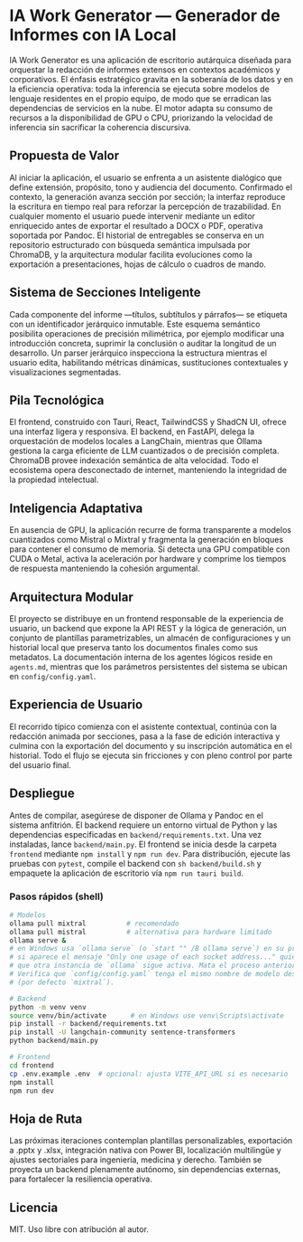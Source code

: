 # IA Work Generator — Generador de Informes con IA Local

IA Work Generator es una aplicación de escritorio autárquica diseñada para orquestar la redacción de informes extensos en contextos académicos y corporativos. El énfasis estratégico gravita en la soberanía de los datos y en la eficiencia operativa: toda la inferencia se ejecuta sobre modelos de lenguaje residentes en el propio equipo, de modo que se erradican las dependencias de servicios en la nube. El motor adapta su consumo de recursos a la disponibilidad de GPU o CPU, priorizando la velocidad de inferencia sin sacrificar la coherencia discursiva.

## Propuesta de Valor

Al iniciar la aplicación, el usuario se enfrenta a un asistente dialógico que define extensión, propósito, tono y audiencia del documento. Confirmado el contexto, la generación avanza sección por sección; la interfaz reproduce la escritura en tiempo real para reforzar la percepción de trazabilidad. En cualquier momento el usuario puede intervenir mediante un editor enriquecido antes de exportar el resultado a DOCX o PDF, operativa soportada por Pandoc. El historial de entregables se conserva en un repositorio estructurado con búsqueda semántica impulsada por ChromaDB, y la arquitectura modular facilita evoluciones como la exportación a presentaciones, hojas de cálculo o cuadros de mando.

## Sistema de Secciones Inteligente

Cada componente del informe —títulos, subtítulos y párrafos— se etiqueta con un identificador jerárquico inmutable. Este esquema semántico posibilita operaciones de precisión milimétrica, por ejemplo modificar una introducción concreta, suprimir la conclusión o auditar la longitud de un desarrollo. Un parser jerárquico inspecciona la estructura mientras el usuario edita, habilitando métricas dinámicas, sustituciones contextuales y visualizaciones segmentadas.

## Pila Tecnológica

El frontend, construido con Tauri, React, TailwindCSS y ShadCN UI, ofrece una interfaz ligera y responsiva. El backend, en FastAPI, delega la orquestación de modelos locales a LangChain, mientras que Ollama gestiona la carga eficiente de LLM cuantizados o de precisión completa. ChromaDB provee indexación semántica de alta velocidad. Todo el ecosistema opera desconectado de internet, manteniendo la integridad de la propiedad intelectual.

## Inteligencia Adaptativa

En ausencia de GPU, la aplicación recurre de forma transparente a modelos cuantizados como Mistral o Mixtral y fragmenta la generación en bloques para contener el consumo de memoria. Si detecta una GPU compatible con CUDA o Metal, activa la aceleración por hardware y comprime los tiempos de respuesta manteniendo la cohesión argumental.

## Arquitectura Modular

El proyecto se distribuye en un frontend responsable de la experiencia de usuario, un backend que expone la API REST y la lógica de generación, un conjunto de plantillas parametrizables, un almacén de configuraciones y un historial local que preserva tanto los documentos finales como sus metadatos. La documentación interna de los agentes lógicos reside en `agents.md`, mientras que los parámetros persistentes del sistema se ubican en `config/config.yaml`.

## Experiencia de Usuario

El recorrido típico comienza con el asistente contextual, continúa con la redacción animada por secciones, pasa a la fase de edición interactiva y culmina con la exportación del documento y su inscripción automática en el historial. Todo el flujo se ejecuta sin fricciones y con pleno control por parte del usuario final.

## Despliegue

Antes de compilar, asegúrese de disponer de Ollama y Pandoc en el sistema anfitrión. El backend requiere un entorno virtual de Python y las dependencias especificadas en `backend/requirements.txt`. Una vez instaladas, lance `backend/main.py`. El frontend se inicia desde la carpeta `frontend` mediante `npm install` y `npm run dev`. Para distribución, ejecute las pruebas con `pytest`, compile el backend con `sh backend/build.sh` y empaquete la aplicación de escritorio vía `npm run tauri build`.

### Pasos rápidos (shell)

```bash
# Modelos
ollama pull mixtral          # recomendado
ollama pull mistral          # alternativa para hardware limitado
ollama serve &
# en Windows usa `ollama serve` (o `start "" /B ollama serve`) en su propia consola
# si aparece el mensaje "Only one usage of each socket address..." quiere decir
# que otra instancia de `ollama` sigue activa. Mata el proceso anterior y vuelve a intentarlo.
# Verifica que `config/config.yaml` tenga el mismo nombre de modelo descargado
# (por defecto `mixtral`).

# Backend
python -m venv venv
source venv/bin/activate      # en Windows use venv\Scripts\activate
pip install -r backend/requirements.txt
pip install -U langchain-community sentence-transformers
python backend/main.py

# Frontend
cd frontend
cp .env.example .env  # opcional: ajusta VITE_API_URL si es necesario
npm install
npm run dev
```

## Hoja de Ruta

Las próximas iteraciones contemplan plantillas personalizables, exportación a .pptx y .xlsx, integración nativa con Power BI, localización multilingüe y ajustes sectoriales para ingeniería, medicina y derecho. También se proyecta un backend plenamente autónomo, sin dependencias externas, para fortalecer la resiliencia operativa.

## Licencia

MIT. Uso libre con atribución al autor.
